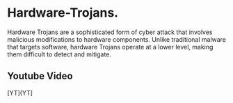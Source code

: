 # Hardware-Trojans.
Hardware Trojans are a sophisticated form of cyber attack that involves malicious modifications to hardware components. Unlike traditional malware that targets software, hardware Trojans operate at a lower level, making them difficult to detect and mitigate. 

## Youtube Video
[YT](YT]
